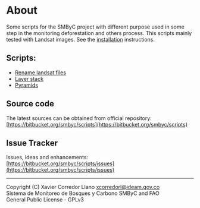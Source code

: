 # About

Some scripts for the SMByC project with different purpose used in some step in the monitoring deforestation and others process. This scripts mainly tested with Landsat images. See the [installation](installation.md) instructions.

## Scripts:

- [Rename landsat files](scripts/#rename-landsat-files)
- [Layer stack](scripts/#layer-stack)
- [Pyramids](scripts/#pyramids)

## Source code

The latest sources can be obtained from official repository:
[https://bitbucket.org/smbyc/scripts](https://bitbucket.org/smbyc/scripts)

## Issue Tracker

Issues, ideas and enhancements: [https://bitbucket.org/smbyc/scripts/issues](https://bitbucket.org/smbyc/scripts/issues)

***

Copyright (C) Xavier Corredor Llano <xcorredorl@ideam.gov.co>  
Sistema de Monitoreo de Bosques y Carbono SMByC and FAO  
General Public License - GPLv3